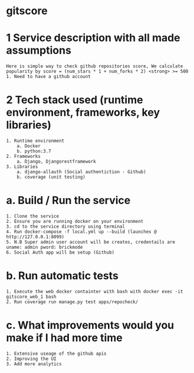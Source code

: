 # gitscore
# 1 Service description with all made assumptions
    Here is simple way to check github repositories score, We calculate popularity by score = (num_stars * 1 + num_forks * 2) <strong> >= 500
    1. Need to have a github account
# 2 Tech stack used (runtime environment, frameworks, key libraries)
    1. Runtime environment
        a. Docker
        b. python:3.7
    2. Frameworks
        a. Django, Djangorestframework
    3. Libraries
        a. django-allauth (Social authentiction - Github)
        b. coverage (unit testing)
# a. Build / Run the service
    1. Clone the service
    2. Ensure you are running docker on your environment
    3. cd to the service directory using terminal
    4. Run docker-compose -f local.yml up --build (launches @ http://127.0.0.1:8099)
    5. N.B Super admin user account will be creates, credentails are uname: admin pword: brickmode
    6. Social Auth app will be setup (Github)

# b. Run automatic tests
    1. Execute the web docker containter with bash with docker exec -it gitscore_web_1 bash
    2. Run coverage run manage.py test apps/repocheck/

# c. What improvements would you make if I had more time
    1. Extensive useage of the github apis 
    2. Improving the UI
    3. Add more analytics 
